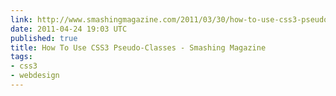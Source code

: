 ```yaml
---
link: http://www.smashingmagazine.com/2011/03/30/how-to-use-css3-pseudo-classes/
date: 2011-04-24 19:03 UTC
published: true
title: How To Use CSS3 Pseudo-Classes - Smashing Magazine
tags:
- css3
- webdesign
---
```



